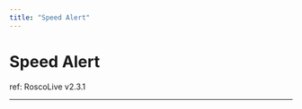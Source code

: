 ```yaml
---
title: "Speed Alert"
---
```

# Speed Alert

ref: RoscoLive v2.3.1

------------------------------------------------------------------------
